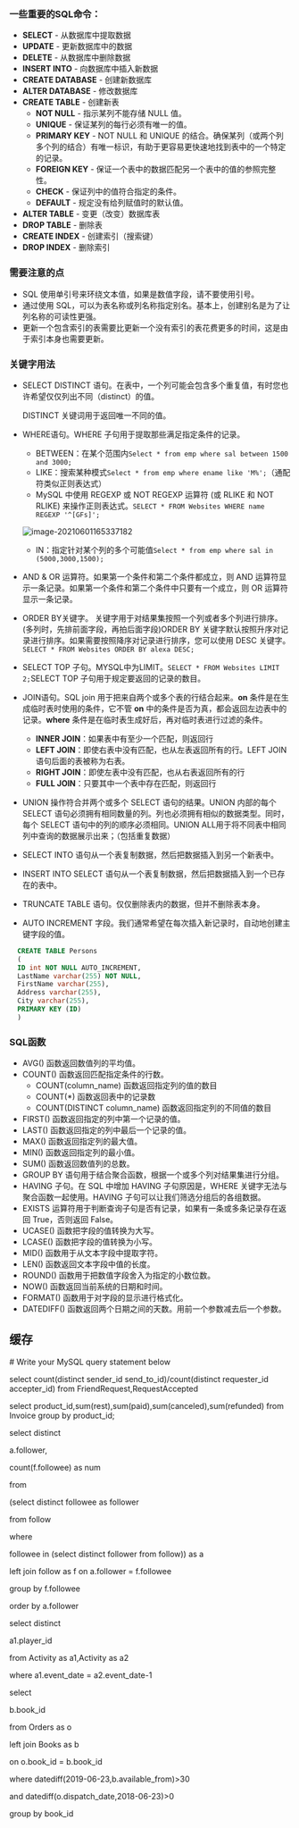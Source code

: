 ### 一些重要的SQL命令：

- **SELECT** - 从数据库中提取数据
- **UPDATE** - 更新数据库中的数据
- **DELETE** - 从数据库中删除数据
- **INSERT INTO** - 向数据库中插入新数据
- **CREATE DATABASE** - 创建新数据库
- **ALTER DATABASE** - 修改数据库
- **CREATE TABLE** - 创建新表
  - **NOT NULL** - 指示某列不能存储 NULL 值。
  - **UNIQUE** - 保证某列的每行必须有唯一的值。
  - **PRIMARY KEY** - NOT NULL 和 UNIQUE 的结合。确保某列（或两个列多个列的结合）有唯一标识，有助于更容易更快速地找到表中的一个特定的记录。
  - **FOREIGN KEY** - 保证一个表中的数据匹配另一个表中的值的参照完整性。
  - **CHECK** - 保证列中的值符合指定的条件。
  - **DEFAULT** - 规定没有给列赋值时的默认值。
- **ALTER TABLE** - 变更（改变）数据库表
- **DROP TABLE** - 删除表
- **CREATE INDEX** - 创建索引（搜索键）
- **DROP INDEX** - 删除索引

### 需要注意的点

* SQL 使用单引号来环绕文本值，如果是数值字段，请不要使用引号。
* 通过使用 SQL，可以为表名称或列名称指定别名。基本上，创建别名是为了让列名称的可读性更强。
* 更新一个包含索引的表需要比更新一个没有索引的表花费更多的时间，这是由于索引本身也需要更新。

### 关键字用法

* SELECT DISTINCT 语句。在表中，一个列可能会包含多个重复值，有时您也许希望仅仅列出不同（distinct）的值。

  DISTINCT 关键词用于返回唯一不同的值。

* WHERE语句。WHERE 子句用于提取那些满足指定条件的记录。

  * BETWEEN：在某个范围内`Select * from emp where sal between 1500 and 3000;`
  * LIKE：搜索某种模式`Select * from emp where ename like 'M%';`（通配符类似正则表达式）
  * MySQL 中使用 REGEXP 或 NOT REGEXP 运算符 (或 RLIKE 和 NOT RLIKE) 来操作正则表达式。`SELECT * FROM Websites WHERE name REGEXP '^[GFs]';`

  ![image-20210601165337182](https://1162210866.oss-cn-beijing.aliyuncs.com/uPic/image-20210601165337182.png)

  * IN：指定针对某个列的多个可能值`Select * from emp where sal in (5000,3000,1500);`

* AND & OR 运算符。如果第一个条件和第二个条件都成立，则 AND 运算符显示一条记录。如果第一个条件和第二个条件中只要有一个成立，则 OR 运算符显示一条记录。

* ORDER BY关键字。 关键字用于对结果集按照一个列或者多个列进行排序。(多列时，先排前面字段，再拍后面字段)ORDER BY 关键字默认按照升序对记录进行排序。如果需要按照降序对记录进行排序，您可以使用 DESC 关键字。`SELECT * FROM Websites ORDER BY alexa DESC;`

* SELECT TOP 子句。MYSQL中为LIMIT。`SELECT * FROM Websites LIMIT 2;`SELECT TOP 子句用于规定要返回的记录的数目。

* JOIN语句。SQL join 用于把来自两个或多个表的行结合起来。**on** 条件是在生成临时表时使用的条件，它不管 **on** 中的条件是否为真，都会返回左边表中的记录。**where** 条件是在临时表生成好后，再对临时表进行过滤的条件。

  * **INNER JOIN**：如果表中有至少一个匹配，则返回行
  * **LEFT JOIN**：即使右表中没有匹配，也从左表返回所有的行。LEFT JOIN语句后面的表被称为右表。
  * **RIGHT JOIN**：即使左表中没有匹配，也从右表返回所有的行
  * **FULL JOIN**：只要其中一个表中存在匹配，则返回行

* UNION 操作符合并两个或多个 SELECT 语句的结果。UNION 内部的每个 SELECT 语句必须拥有相同数量的列。列也必须拥有相似的数据类型。同时，每个 SELECT 语句中的列的顺序必须相同。UNION ALL用于将不同表中相同列中查询的数据展示出来；（包括重复数据）

* SELECT INTO 语句从一个表复制数据，然后把数据插入到另一个新表中。

* INSERT INTO SELECT 语句从一个表复制数据，然后把数据插入到一个已存在的表中。

* TRUNCATE TABLE 语句。仅仅删除表内的数据，但并不删除表本身。

* AUTO INCREMENT 字段。我们通常希望在每次插入新记录时，自动地创建主键字段的值。

```sql
  CREATE TABLE Persons
  (
  ID int NOT NULL AUTO_INCREMENT,
  LastName varchar(255) NOT NULL,
  FirstName varchar(255),
  Address varchar(255),
  City varchar(255),
  PRIMARY KEY (ID)
  )
```

### SQL函数

* AVG() 函数返回数值列的平均值。
* COUNT() 函数返回匹配指定条件的行数。
  * COUNT(column_name) 函数返回指定列的值的数目
  * COUNT(*) 函数返回表中的记录数
  * COUNT(DISTINCT column_name) 函数返回指定列的不同值的数目
* FIRST() 函数返回指定的列中第一个记录的值。
* LAST() 函数返回指定的列中最后一个记录的值。
* MAX() 函数返回指定列的最大值。
* MIN() 函数返回指定列的最小值。
* SUM() 函数返回数值列的总数。
* GROUP BY 语句用于结合聚合函数，根据一个或多个列对结果集进行分组。
* HAVING 子句。在 SQL 中增加 HAVING 子句原因是，WHERE 关键字无法与聚合函数一起使用。HAVING 子句可以让我们筛选分组后的各组数据。
* EXISTS 运算符用于判断查询子句是否有记录，如果有一条或多条记录存在返回 True，否则返回 False。
* UCASE() 函数把字段的值转换为大写。
* LCASE() 函数把字段的值转换为小写。
* MID() 函数用于从文本字段中提取字符。
* LEN() 函数返回文本字段中值的长度。
* ROUND() 函数用于把数值字段舍入为指定的小数位数。
* NOW() 函数返回当前系统的日期和时间。
* FORMAT() 函数用于对字段的显示进行格式化。
* DATEDIFF() 函数返回两个日期之间的天数。用前一个参数减去后一个参数。

## 缓存

\# Write your MySQL query statement below

select  count(distinct sender_id send_to_id)/count(distinct requester_id accepter_id) from FriendRequest,RequestAccepted



select product_id,sum(rest),sum(paid),sum(canceled),sum(refunded) from Invoice group by product_id;





select distinct

a.follower,

count(f.followee) as num

from 

(select distinct followee as follower

from follow 

where

followee in (select distinct follower from follow)) as a

left join follow as f on a.follower = f.followee

group by f.followee

order by a.follower







select distinct

a1.player_id

from Activity as a1,Activity as a2

where a1.event_date = a2.event_date-1





select 

b.book_id

from Orders as o

left join Books as b

on o.book_id = b.book_id

where datediff(2019-06-23,b.available_from)>30 

and datediff(o.dispatch_date,2018-06-23)>0

group by book_id